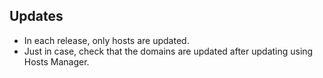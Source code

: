 ## Updates
- In each release, only hosts are updated.
- Just in case, check that the domains are updated after updating using Hosts Manager.
